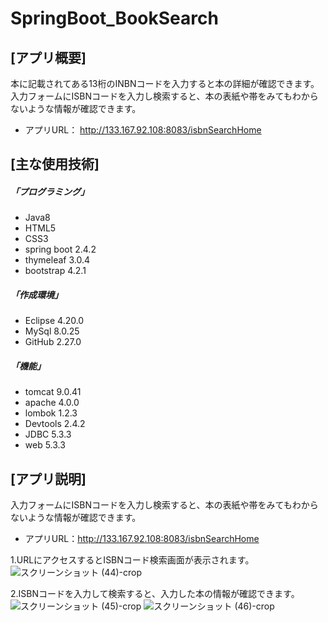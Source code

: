 # SpringBoot_BookSearch

## [アプリ概要]
本に記載されてある13桁のINBNコードを入力すると本の詳細が確認できます。  
入力フォームにISBNコードを入力し検索すると、本の表紙や帯をみてもわからないような情報が確認できます。  
* アプリURL： http://133.167.92.108:8083/isbnSearchHome

## [主な使用技術]
##### 「プログラミング」
* Java8
* HTML5
* CSS3
* spring boot 2.4.2
* thymeleaf 3.0.4
* bootstrap 4.2.1
##### 「作成環境」
* Eclipse 4.20.0
* MySql 8.0.25
* GitHub 2.27.0
##### 「機能」
* tomcat 9.0.41
* apache 4.0.0
* lombok 1.2.3
* Devtools 2.4.2
* JDBC 5.3.3
* web 5.3.3

## [アプリ説明] ##

入力フォームにISBNコードを入力し検索すると、本の表紙や帯をみてもわからないような情報が確認できます。
* アプリURL：http://133.167.92.108:8083/isbnSearchHome

1.URLにアクセスするとISBNコード検索画面が表示されます。
![スクリーンショット (44)-crop](https://user-images.githubusercontent.com/83486993/136874722-b4040428-09fd-46fe-b94f-f25bc0da794b.png)

2.ISBNコードを入力して検索すると、入力した本の情報が確認できます。
![スクリーンショット (45)-crop](https://user-images.githubusercontent.com/83486993/136874737-78d8182e-21e3-4d71-af82-3abe0a9dd4ce.png)
![スクリーンショット (46)-crop](https://user-images.githubusercontent.com/83486993/136874750-0e0d65f0-f7df-4413-b004-d833d9f96f59.png)

